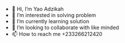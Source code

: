 - 👋 Hi, I’m Yao Adzikah
- 👀 I’m interested in solving problem 
- 🌱 I’m currently learning solution
- 💞️ I’m looking to collaborate with like minded 
- 📫 How to reach me +233266212420


<!---
bharaniyhao/bharaniyhao is a ✨ special ✨ repository because its `README.md` (this file) appears on your GitHub profile.
You can click the Preview link to take a look at your changes.
--->
